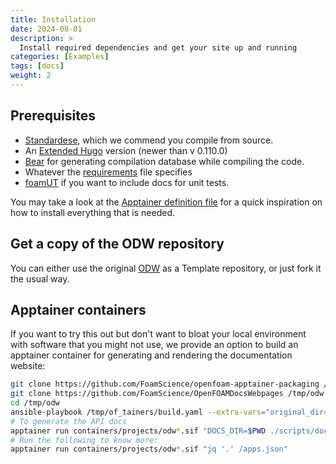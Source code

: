 ```yaml
---
title: Installation
date: 2024-08-01
description: >
  Install required dependencies and get your site up and running
categories: [Examples]
tags: [docs]
weight: 2
---
```


## Prerequisites

- [Standardese](https://github.com/standardese/standardese), which we commend you compile from source.
- An [Extended Hugo](https://github.com/gohugoio/hugo/releases) version (newer than v 0.110.0)
- [Bear](https://github.com/rizsotto/Bear) for generating compilation database while compiling the code.
- Whatever the [requirements](https://github.com/FoamScience/OpenFOAMDocsWebpages/tree/main/scripts/requirements.txt) file specifies
- [foamUT](https://github.com/FoamScience/foamUT) if you want to include docs for unit tests.

You may take a look at the [Apptainer definition file]() for a quick inspiration on how to install everything that is needed.

## Get a copy of the ODW repository

You can either use the original [ODW](https://github.com/FoamScience/OpenFOAMDocsWebpages) as a Template repository, or just fork it the usual way.

## Apptainer containers

If you want to try this out but don't want to bloat your local environment with software that you might not use, we provide an option to build an apptainer container for generating and rendering the documentation website:

```bash
git clone https://github.com/FoamScience/openfoam-apptainer-packaging /tmp/of_tainers
git clone https://github.com/FoamScience/OpenFOAMDocsWebpages /tmp/odw
cd /tmp/odw
ansible-playbook /tmp/of_tainers/build.yaml --extra-vars="original_dir=$PWD" --extra-vars="@build/config.yaml"
# To generate the API docs
apptainer run containers/projects/odw*.sif "DOCS_DIR=$PWD ./scripts/docs api && hugo server"
# Run the following to know more:
apptainer run containers/projects/odw*.sif "jq '.' /apps.json"
```
